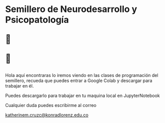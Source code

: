 # Semillero de Neurodesarrollo y Psicopatología <p>🧠&nbsp;</p> <p>🧬</p>

<p>Hola aqu&iacute; encontraras lo iremos viendo en las clases de programaci&oacute;n del semillero, recueda que puedes entrar a Google Colab y descargar para trabajar en &eacute;l.&nbsp;</p>
<p>Puedes descargarlo para trabajar en tu maquina local en JupyterNotebook</p>
<p>Cualquier duda puedes escribirme al correo</p>
<p><a href="mailto:katherinem.cruzc@konrad">katherinem.cruzc@konradlorenz.edu.co</a></p>
<p>&nbsp;</p>
<p>&nbsp;</p>
